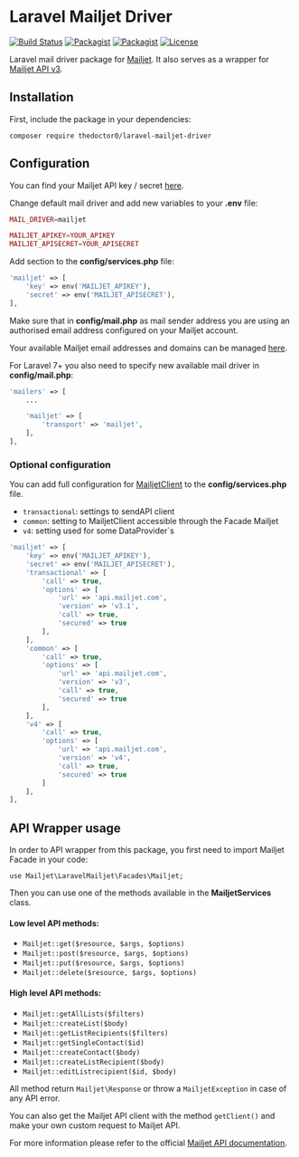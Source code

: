 # Laravel Mailjet Driver

[![Build Status](https://travis-ci.org/TheDoctor0/laravel-mailjet-driver.svg?branch=master)](https://travis-ci.org/TheDoctor0/laravel-mailjet-driver)
[![Packagist](https://img.shields.io/packagist/v/TheDoctor0/laravel-mailjet-driver.svg)](https://packagist.org/packages/TheDoctor0/laravel-mailjet-driver)
[![Packagist](https://img.shields.io/packagist/dt/TheDoctor0/laravel-mailjet-driver.svg)](https://packagist.org/packages/TheDoctor0/laravel-mailjet-driver)
[![License](https://img.shields.io/badge/license-MIT-blue.svg)](https://github.com/TheDoctor0/laravel-mailjet-driver/blob/master/LICENSE.md)

Laravel mail driver package for [Mailjet](https://www.mailjet.com/). It also serves as a wrapper for [Mailjet API v3](https://github.com/mailjet/mailjet-apiv3-php).

## Installation

First, include the package in your dependencies:
```
composer require thedoctor0/laravel-mailjet-driver
```

## Configuration

You can find your Mailjet API key / secret [here](https://app.mailjet.com/account/api_keys).

Change default mail driver and add new variables to your **.env** file:

```php
MAIL_DRIVER=mailjet

MAILJET_APIKEY=YOUR_APIKEY
MAILJET_APISECRET=YOUR_APISECRET
```

Add section to the **config/services.php** file:

```php
'mailjet' => [
    'key' => env('MAILJET_APIKEY'),
    'secret' => env('MAILJET_APISECRET'),
],
```

Make sure that in **config/mail.php** as mail sender address you are using an authorised email address configured on your Mailjet account. 

Your available Mailjet email addresses and domains can be managed [here](https://app.mailjet.com/account/sender).

For Laravel 7+ you also need to specify new available mail driver in **config/mail.php**:

```php
'mailers' => [
    ...

    'mailjet' => [
        'transport' => 'mailjet',
    ],
],
```

### Optional configuration

You can add full configuration for [MailjetClient](https://github.com/mailjet/mailjet-apiv3-php) to the **config/services.php** file.

* `transactional`: settings to sendAPI client
* `common`: setting to MailjetClient accessible through the Facade Mailjet
* `v4`: setting used for some DataProvider`s

```php
'mailjet' => [
    'key' => env('MAILJET_APIKEY'),
    'secret' => env('MAILJET_APISECRET'),
    'transactional' => [
        'call' => true,
        'options' => [
            'url' => 'api.mailjet.com',
            'version' => 'v3.1',
            'call' => true,
            'secured' => true
        ],
    ],
    'common' => [
        'call' => true,
        'options' => [
            'url' => 'api.mailjet.com',
            'version' => 'v3',
            'call' => true,
            'secured' => true
        ],
    ],
    'v4' => [
        'call' => true,
        'options' => [
            'url' => 'api.mailjet.com',
            'version' => 'v4',
            'call' => true,
            'secured' => true
        ]
    ],
],
```

## API Wrapper usage

In order to API wrapper from this package, you first need to import Mailjet Facade in your code:
```
use Mailjet\LaravelMailjet\Facades\Mailjet;
```

Then you can use one of the methods available in the **MailjetServices** class.

#### Low level API methods:

* `Mailjet::get($resource, $args, $options)`
* `Mailjet::post($resource, $args, $options)`
* `Mailjet::put($resource, $args, $options)`
* `Mailjet::delete($resource, $args, $options)`

#### High level API methods:

* `Mailjet::getAllLists($filters)`
* `Mailjet::createList($body)`
* `Mailjet::getListRecipients($filters)`
* `Mailjet::getSingleContact($id)`
* `Mailjet::createContact($body)`
* `Mailjet::createListRecipient($body)`
* `Mailjet::editListrecipient($id, $body)`

All method return `Mailjet\Response` or throw a `MailjetException` in case of any API error.

You can also get the Mailjet API client with the method `getClient()` and make your own custom request to Mailjet API.

For more information please refer to the official [Mailjet API documentation](https://dev.mailjet.com/email/reference/).
